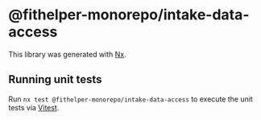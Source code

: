 # @fithelper-monorepo/intake-data-access

This library was generated with [Nx](https://nx.dev).

## Running unit tests

Run `nx test @fithelper-monorepo/intake-data-access` to execute the unit tests via [Vitest](https://vitest.dev/).
